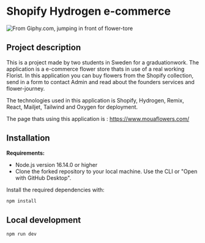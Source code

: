 # Shopify Hydrogen e-commerce

![From Giphy.com, jumping in front of flower-tore]("https://giphy.com/gifs/justintimberlake-justin-timberlake-cant-stop-the-feeling-26DN8dSKf0sa6HBf2)

## Project description

This is a project made by two students in Sweden for a graduationwork. The application is a e-commerce flower store thats in use of a real working Florist. In this application you can buy flowers from the Shopify collection, send in a form to contact Admin and read about the founders services and flower-journey.

The technologies used in this application is Shopify, Hydrogen, Remix, React, Mailjet, Tailwind and Oxygen for deployment.

The page thats using this application is : https://www.mouaflowers.com/

## Installation

**Requirements:**

- Node.js version 16.14.0 or higher
- Clone the forked repository to your local machine. Use the CLI or "Open with GitHub Desktop".

Install the required dependencies with:

```bash
npm install
```

## Local development

```bash
npm run dev
```
